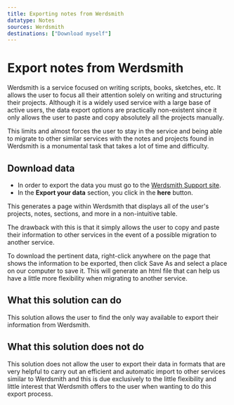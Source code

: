 ```yaml
---
title: Exporting notes from Werdsmith
datatype: Notes
sources: Werdsmith
destinations: ["Download myself"]
---
```


# Export notes from Werdsmith

Werdsmith is a service focused on writing scripts, books, sketches, etc. It allows the user to focus all their attention solely on writing and structuring their projects. Although it is a widely used service with a large base of active users, the data export options are practically non-existent since it only allows the user to paste and copy absolutely all the projects manually.

This limits and almost forces the user to stay in the service and being able to migrate to other similar services with the notes and projects found in Werdsmith is a monumental task that takes a lot of time and difficulty.

## Download data

  * In order to export the data you must go to the [Werdsmith Support site](https://werdsmith.com/support).
  * In the **Export your data** section, you click in the **here** button.

This generates a page within Werdsmith that displays all of the user's projects, notes, sections, and more in a non-intuitive table.

The drawback with this is that it simply allows the user to copy and paste their information to other services in the event of a possible migration to another service.

To download the pertinent data, right-click anywhere on the page that shows the information to be exported, then click Save As and select a place on our computer to save it. This will generate an html file that can help us have a little more flexibility when migrating to another service.

## What this solution can do
This solution allows the user to find the only way available to export their information from Werdsmith.

## What this solution does not do
This solution does not allow the user to export their data in formats that are very helpful to carry out an efficient and automatic import to other services similar to Werdsmith and this is due exclusively to the little flexibility and little interest that Werdsmith offers to the user when wanting to do this export process.
